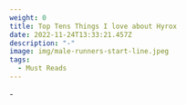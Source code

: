 ```yaml
---
weight: 0
title: Top Tens Things I love about Hyrox
date: 2022-11-24T13:33:21.457Z
description: "-"
image: img/male-runners-start-line.jpeg
tags:
  - Must Reads
---
```

\-